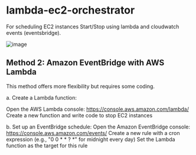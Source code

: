 # lambda-ec2-orchestrator
For scheduling EC2 instances Start/Stop using lambda and cloudwatch events (eventsbridge).

![image](https://github.com/user-attachments/assets/7f819bd9-39a6-450c-84d9-7879676564cd)

## Method 2: Amazon EventBridge with AWS Lambda 
This method offers more flexibility but requires some coding.

a. Create a Lambda function:

Open the AWS Lambda console: https://console.aws.amazon.com/lambda/ 
Create a new function and write code to stop EC2 instances

b. Set up an EventBridge schedule:
Open the Amazon EventBridge console: https://console.aws.amazon.com/events/ 
Create a new rule with a cron expression (e.g., "0 0 * * ? *" for midnight every day)
Set the Lambda function as the target for this rule
